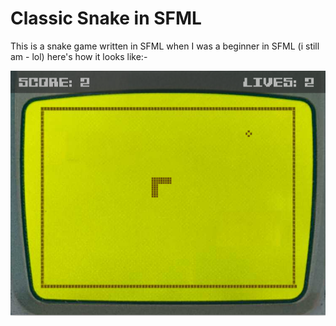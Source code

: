 # Classic Snake in SFML

This is a snake game written in SFML when I was a beginner in SFML (i still am - lol)
here's how it looks like:-

![Screenshot](screens/screen1.png)
